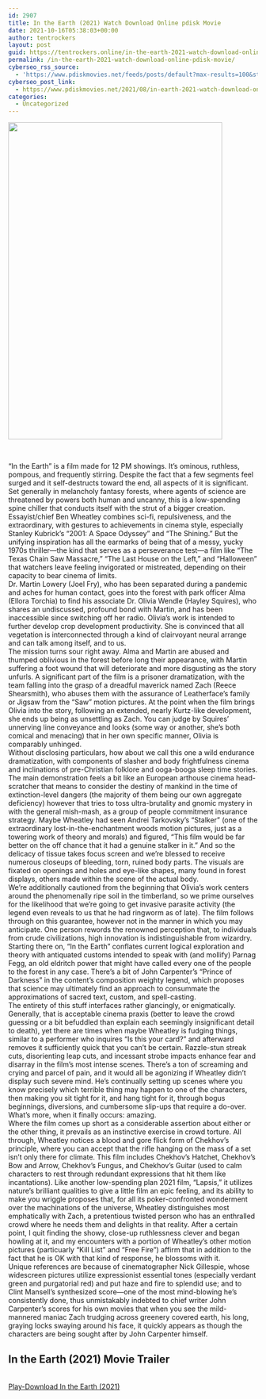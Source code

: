 ```yaml
---
id: 2907
title: In the Earth (2021) Watch Download Online pdisk Movie
date: 2021-10-16T05:38:03+00:00
author: tentrockers
layout: post
guid: https://tentrockers.online/in-the-earth-2021-watch-download-online-pdisk-movie/
permalink: /in-the-earth-2021-watch-download-online-pdisk-movie/
cyberseo_rss_source:
  - 'https://www.pdiskmovies.net/feeds/posts/default?max-results=100&start-index=701'
cyberseo_post_link:
  - https://www.pdiskmovies.net/2021/08/in-earth-2021-watch-download-online.html
categories:
  - Uncategorized
---
```

<div class="separator">
  <a href="https://1.bp.blogspot.com/-kNXnmsEeePw/YSymz_OqiMI/AAAAAAAAAh0/q9aV4py-wm4EmmDU-tD5h3R5v3EDEQngwCLcBGAsYHQ/s1200/In%2Bthe%2BEarth%2B%25282021%2529%2BWatch%2BDownload%2BOnline%2Bpdisk%2BMovie.jpg" imageanchor="1"><img loading="lazy" border="0" data-original-height="1200" data-original-width="810" height="640" src="https://1.bp.blogspot.com/-kNXnmsEeePw/YSymz_OqiMI/AAAAAAAAAh0/q9aV4py-wm4EmmDU-tD5h3R5v3EDEQngwCLcBGAsYHQ/w432-h640/In%2Bthe%2BEarth%2B%25282021%2529%2BWatch%2BDownload%2BOnline%2Bpdisk%2BMovie.jpg" width="432" /></a>
</div>

<span><br /></span>

<div>
  <div>
    <span>&#8220;In the Earth&#8221; is a film made for 12 PM showings. It&#8217;s ominous, ruthless, pompous, and frequently stirring. Despite the fact that a few segments feel surged and it self-destructs toward the end, all aspects of it is significant. Set generally in melancholy fantasy forests, where agents of science are threatened by powers both human and uncanny, this is a low-spending spine chiller that conducts itself with the strut of a bigger creation. Essayist/chief Ben Wheatley combines sci-fi, repulsiveness, and the extraordinary, with gestures to achievements in cinema style, especially Stanley Kubrick&#8217;s &#8220;2001: A Space Odyssey&#8221; and &#8220;The Shining.&#8221; But the unifying inspiration has all the earmarks of being that of a messy, yucky 1970s thriller—the kind that serves as a perseverance test—a film like &#8220;The Texas Chain Saw Massacre,&#8221; &#8220;The Last House on the Left,&#8221; and &#8220;Halloween&#8221; that watchers leave feeling invigorated or mistreated, depending on their capacity to bear cinema of limits.&nbsp;</span>
  </div>
  
  <div>
    <span>Dr. Martin Lowery (Joel Fry), who has been separated during a pandemic and aches for human contact, goes into the forest with park officer Alma (Ellora Torchia) to find his associate Dr. Olivia Wendle (Hayley Squires), who shares an undiscussed, profound bond with Martin, and has been inaccessible since switching off her radio. Olivia&#8217;s work is intended to further develop crop development productivity. She is convinced that all vegetation is interconnected through a kind of clairvoyant neural arrange and can talk among itself, and to us.&nbsp;</span>
  </div>
  
  <div>
    <span>The mission turns sour right away. Alma and Martin are abused and thumped oblivious in the forest before long their appearance, with Martin suffering a foot wound that will deteriorate and more disgusting as the story unfurls. A significant part of the film is a prisoner dramatization, with the team falling into the grasp of a dreadful maverick named Zach (Reece Shearsmith), who abuses them with the assurance of Leatherface&#8217;s family or Jigsaw from the &#8220;Saw&#8221; motion pictures. At the point when the film brings Olivia into the story, following an extended, nearly Kurtz-like development, she ends up being as unsettling as Zach. You can judge by Squires&#8217; unnerving line conveyance and looks (some way or another, she&#8217;s both comical and menacing) that in her own specific manner, Olivia is comparably unhinged.&nbsp;</span>
  </div>
  
  <div>
    <span>Without disclosing particulars, how about we call this one a wild endurance dramatization, with components of slasher and body frightfulness cinema and inclinations of pre-Christian folklore and ooga-booga sleep time stories. The main demonstration feels a bit like an European arthouse cinema head-scratcher that means to consider the destiny of mankind in the time of extinction-level dangers (the majority of them being our own aggregate deficiency) however that tries to toss ultra-brutality and gnomic mystery in with the general mish-mash, as a group of people commitment insurance strategy. Maybe Wheatley had seen Andrei Tarkovsky&#8217;s &#8220;Stalker&#8221; (one of the extraordinary lost-in-the-enchantment woods motion pictures, just as a towering work of theory and morals) and figured, &#8220;This film would be far better on the off chance that it had a genuine stalker in it.&#8221; And so the delicacy of tissue takes focus screen and we&#8217;re blessed to receive numerous closeups of bleeding, torn, ruined body parts. The visuals are fixated on openings and holes and eye-like shapes, many found in forest displays, others made within the scene of the actual body.&nbsp;</span>
  </div>
  
  <div>
    <span>We&#8217;re additionally cautioned from the beginning that Olivia&#8217;s work centers around the phenomenally ripe soil in the timberland, so we prime ourselves for the likelihood that we&#8217;re going to get invasive parasite activity (the legend even reveals to us that he had ringworm as of late). The film follows through on this guarantee, however not in the manner in which you may anticipate. One person rewords the renowned perception that, to individuals from crude civilizations, high innovation is indistinguishable from wizardry.&nbsp;</span>
  </div>
  
  <div>
    <span>Starting there on, &#8220;In the Earth&#8221; conflates current logical exploration and theory with antiquated customs intended to speak with (and mollify) Parnag Fegg, an old eldritch power that might have called every one of the people to the forest in any case. There&#8217;s a bit of John Carpenter&#8217;s &#8220;Prince of Darkness&#8221; in the content&#8217;s composition weighty legend, which proposes that science may ultimately find an approach to consummate the approximations of sacred text, custom, and spell-casting.&nbsp;</span>
  </div>
  
  <div>
    <span>The entirety of this stuff interfaces rather glancingly, or enigmatically. Generally, that is acceptable cinema praxis (better to leave the crowd guessing or a bit befuddled than explain each seemingly insignificant detail to death), yet there are times when maybe Wheatley is fudging things, similar to a performer who inquires &#8220;Is this your card?&#8221; and afterward removes it sufficiently quick that you can&#8217;t be certain. Razzle-stun streak cuts, disorienting leap cuts, and incessant strobe impacts enhance fear and disarray in the film&#8217;s most intense scenes. There&#8217;s a ton of screaming and crying and parcel of pain, and it would all be agonizing if Wheatley didn&#8217;t display such severe mind. He&#8217;s continually setting up scenes where you know precisely which terrible thing may happen to one of the characters, then making you sit tight for it, and hang tight for it, through bogus beginnings, diversions, and cumbersome slip-ups that require a do-over. What&#8217;s more, when it finally occurs: amazing.&nbsp;</span>
  </div>
  
  <div>
    <span>Where the film comes up short as a considerable assertion about either or the other thing, it prevails as an instinctive exercise in crowd torture. All through, Wheatley notices a blood and gore flick form of Chekhov&#8217;s principle, where you can accept that the rifle hanging on the mass of a set isn&#8217;t only there for climate. This film includes Chekhov&#8217;s Hatchet, Chekhov&#8217;s Bow and Arrow, Chekhov&#8217;s Fungus, and Chekhov&#8217;s Guitar (used to calm characters to rest through redundant expressions that hit them like incantations). Like another low-spending plan 2021 film, &#8220;Lapsis,&#8221; it utilizes nature&#8217;s brilliant qualities to give a little film an epic feeling, and its ability to make you wriggle proposes that, for all its poker-confronted wonderment over the machinations of the universe, Wheatley distinguishes most emphatically with Zach, a pretentious twisted person who has an enthralled crowd where he needs them and delights in that reality. After a certain point, I quit finding the showy, close-up ruthlessness clever and began howling at it, and my encounters with a portion of Wheatley&#8217;s other motion pictures (particuarly &#8220;Kill List&#8221; and &#8220;Free Fire&#8221;) affirm that in addition to the fact that he is OK with that kind of response, he blossoms with it.&nbsp;</span>
  </div>
  
  <div>
    <span>Unique references are because of cinematographer Nick Gillespie, whose widescreen pictures utilize expressionist essential tones (especially verdant green and purgatorial red) and put haze and fire to splendid use; and to Clint Mansell&#8217;s synthesized score—one of the most mind-blowing he&#8217;s consistently done, thus unmistakably indebted to chief writer John Carpenter&#8217;s scores for his own movies that when you see the mild-mannered maniac Zach trudging across greenery covered earth, his long, graying locks swaying around his face, it quickly appears as though the characters are being sought after by John Carpenter himself.</span>
  </div>
</div>

<div>
  <h2>
    <span>In the Earth (2021) Movie Trailer</span>
  </h2>
</div>

  
<a href="https://kofilink.com/1/bnYyanN0MDAzOXpx?dn=1" onclick="window.open('https://kofilink.com/1/bnYyanN0MDAzOXpx?dn=1','popup','width=600,height=600'); return false;" target="popup" rel="noopener"><br /> Play-Download In the Earth (2021)<br /> </a>